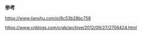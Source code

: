 

















### 参考

https://www.jianshu.com/p/8c53b28bc758

https://www.cnblogs.com/crab/archive/2012/09/27/2706424.html
